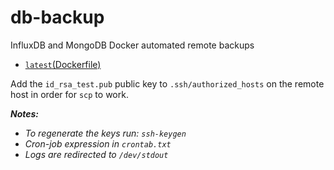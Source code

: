 # db-backup
InfluxDB and MongoDB Docker automated remote backups

* [`latest`(Dockerfile)](https://github.com/phedoreanu/db-backup/blob/master/Dockerfile)

Add the `id_rsa_test.pub` public key to `.ssh/authorized_hosts` on the remote host in order for `scp` to work.

___Notes:___
 * _To regenerate the keys run: `ssh-keygen`_
 * _Cron-job expression in `crontab.txt`_
 * _Logs are redirected to `/dev/stdout`_
